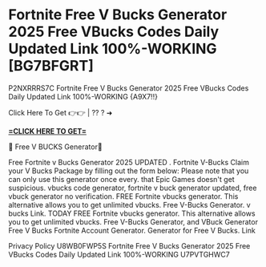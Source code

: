 # Fortnite Free V Bucks Generator 2025 Free VBucks Codes Daily Updated Link 100%-WORKING [BG7BFGRT]

P2NXRRRS7C Fortnite Free V Bucks Generator 2025 Free VBucks Codes Daily Updated Link 100%-WORKING {A9X7!!} 

Click Here To Get 👉👉 | ?? ? ➜ 

**[=CLICK HERE TO GET=](https://www.google.com/url?q=https%3A%2F%2Fappbitly.com%2FjHeMV)**

🔴 Free V BUCKS Generator🔴

Free Fortnite v Bucks Generator 2025 UPDATED . Fortnite V-Bucks Claim your V Bucks Package by filling out the form below: Please note that you can only use this generator once every. that Epic Games doesn't get suspicious. vbucks code generator, fortnite v buck generator updated, free vbuck generator no verification. FREE Fortnite vbucks generator. This alternative allows you to get unlimited vbucks. Free V-Bucks Generator. v bucks Link. TODAY FREE Fortnite vbucks generator. This alternative allows you to get unlimited vbucks. Free V-Bucks Generator, and VBuck Generator Free V Bucks Fortnite Account Generator. Generator for Free V Bucks. Link

Privacy Policy U8WB0FWP5S Fortnite Free V Bucks Generator 2025 Free VBucks Codes Daily Updated Link 100%-WORKING U7PVTGHWC7

